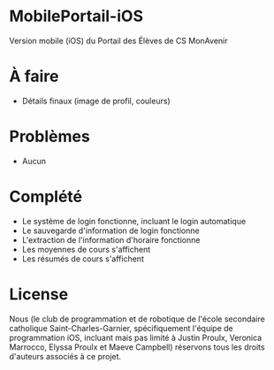 # MobilePortail-iOS
Version mobile (iOS) du Portail des Élèves de CS MonAvenir

# À faire
- Détails finaux (image de profil, couleurs)

# Problèmes
- Aucun

# Complété
- Le système de login fonctionne, incluant le login automatique
- Le sauvegarde d'information de login fonctionne
- L'extraction de l'information d'horaire fonctionne
- Les moyennes de cours s'affichent
- Les résumés de cours s'affichent

# License
Nous (le club de programmation et de robotique de l'école secondaire catholique Saint-Charles-Garnier, spécifiquement l'équipe de programmation iOS, incluant mais pas limité à Justin Proulx, Veronica Marrocco, Elyssa Proulx et Maeve Campbell) réservons tous les droits d'auteurs associés à ce projet.
